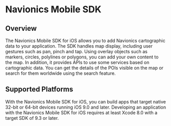 Navionics Mobile SDK
=====================

## Overview

The Navionics Mobile SDK for iOS allows you to add Navionics cartographic data to your application.
The SDK handles map display, including user gestures such as pan, pinch and tap.
Using overlay objects such as markers, circles, polylines or polygons, you can add your own content to the map.
In addition, it provides APIs to use some services based on cartographic data.
You can get the details of the POIs visible on the map or search for them worldwide using the search feature.

## Supported Platforms

With the Navionics Mobile SDK for iOS, you can build apps that target native 32-bit or 64-bit devices running iOS 9.0 and later.
Developing an application with the Navionics Mobile SDK for iOS requires at least Xcode 8.0 with a target SDK of 9.3 or later.

